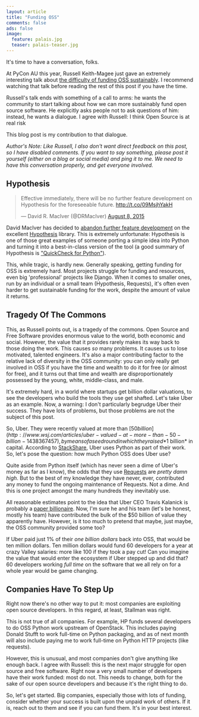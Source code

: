```yaml
---
layout: article
title: "Funding OSS"
comments: false
ads: false
image:
  feature: palais.jpg
  teaser: palais-teaser.jpg
---
```


It's time to have a conversation, folks.

At PyCon AU this year, Russell Keith-Magee just gave an extremely interesting
talk about [the difficulty of funding OSS sustainably](https://www.youtube.com/watch?v=mY8B2lXIu6g).
I recommend watching that talk before reading the rest of this post if you have
the time.

Russell's talk ends with something of a call to arms: he wants the community to
start talking about how we can more sustainably fund open source software. He
explicitly asks people not to ask questions of him: instead, he wants a
dialogue. I agree with Russell: I think Open Source is at real risk

This blog post is my contribution to that dialogue.

*Author's Note: Like Russell, I also don't want direct feedback on this post,
so I have disabled comments. If you want to say something, please post it
yourself (either on a blog or social media) and ping it to me. We need to have
this conversation properly, and get everyone involved.*

## Hypothesis

<blockquote class="twitter-tweet" lang="en"><p lang="en" dir="ltr">Effective immediately, there will be no further feature development on Hypothesis for the foreseeable future. <a href="http://t.co/09MsjhYakH">http://t.co/09MsjhYakH</a></p>&mdash; David R. MacIver (@DRMacIver) <a href="https://twitter.com/DRMacIver/status/630076877680582656">August 8, 2015</a></blockquote>
<script async src="//platform.twitter.com/widgets.js" charset="utf-8"></script>

David MacIver has decided to [abandon further feature development](http://www.drmaciver.com/2015/08/throwing-in-the-towel/)
on the excellent [Hypothesis](https://hypothesis.readthedocs.org/en/latest/)
library. This is extremely unfortunate: Hypothesis is one of those great
examples of someone porting a simple idea into Python and turning it into a
best-in-class version of the tool (a good summary of Hypothesis is
["QuickCheck for Python"](https://hackage.haskell.org/package/QuickCheck)).

This, while tragic, is hardly new. Generally speaking, getting funding for OSS
is extremely hard. Most projects struggle for funding and resources, even big
'professional' projects like Django. When it comes to smaller ones, run by an
individual or a small team (Hypothesis, Requests), it's often even harder to
get sustainable funding for the work, despite the amount of value it returns.

## Tragedy Of The Commons

This, as Russell points out, is a tragedy of the commons. Open Source and Free
Software provides enormous value to the world, both economic and social.
However, the value that it provides rarely makes its way back to those doing
the work. This causes *so* many problems. It causes us to lose motivated,
talented engineers. It's also a major contributing factor to the relative lack
of diversity in the OSS community: you can only really get involved in OSS if
you have the time and wealth to do it for free (or almost for free), and it
turns out that time and wealth are disproportionately possessed by the young,
white, middle-class, and male.

It's extremely hard, in a world where startups get billion dollar valuations,
to see the developers who build the tools they use get shafted. Let's take
Uber as an example. Now, a warning: I don't particularly begrudge Uber their
success. They have lots of problems, but those problems are not the subject of
this post.

So, Uber. They were recently valued at more than [$50 billion](http://www.wsj.com/articles/uber-valued-at-more-than-50-billion-1438367457),
by means of a seed round in which they raised *$1 billion* in capital.
According to [StackShare](http://stackshare.io/uber/uber), Uber uses Python
as part of their work. So, let's pose the question: how much Python OSS does
Uber use?

Quite aside from Python itself (which has never seen a dime of Uber's money as
far as I know), the odds that they use [Requests](http://docs.python-requests.org/en/latest/)
are *pretty damn high*. But to the best of my knowledge they have never, ever,
contributed any money to fund the ongoing maintenance of Requests. Not a dime.
And this is one project amongst the many hundreds they inevitably use.

All reasonable estimates point to the idea that Uber CEO Travis Kalanick is
probably a [paper billionaire](http://www.forbes.com/sites/stevenbertoni/2014/06/06/uber-ceo-kalanick-likely-a-billionaire-after-18-2-billion-valuation/). Now, I'm sure he and his team (let's be honest, mostly his
team) have contributed the bulk of the $50 billion of value they apparently
have. However, is it too much to pretend that maybe, just maybe, the OSS
community provided some too?

If Uber paid just 1% of their *one billion dollars* back into OSS, that would
be ten million dollars. Ten million dollars would fund 60 developers for a year
at crazy Valley salaries: more like 100 if they took a pay cut! Can you imagine
the value that would enter the ecosystem if Uber stepped up and did that? 60
developers working *full time* on the software that we all rely on for a whole
year would be game changing.

## Companies Have To Step Up

Right now there's no other way to put it: most companies are exploiting open
source developers. In this regard, at least, Stallman was right.

This is not true of all companies. For example, HP funds several developers to
do OSS Python work upstream of OpenStack. This includes paying Donald Stufft to
work full-time on Python packaging, and as of next month will also include
paying me to work full-time on Python HTTP projects (like requests).

However, this is unusual, and most companies don't give anything like enough
back. I agree with Russell: this is the next major struggle for open source
and free software. Right now a very small number of developers have their work
funded: most do not. This needs to change, both for the sake of our open source
developers and because it's the right thing to do.

So, let's get started. Big companies, especially those with lots of funding,
consider whether your success is built upon the unpaid work of others. If it
is, reach out to them and see if you can fund them. It's in your best interest.
